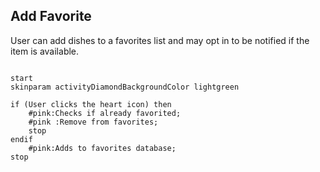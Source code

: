 ## Add Favorite

User can add dishes to a favorites list and may opt in to be notified if the item is available.

```plantuml

start
skinparam activityDiamondBackgroundColor lightgreen

if (User clicks the heart icon) then 
    #pink:Checks if already favorited;
    #pink :Remove from favorites;
    stop
endif
    #pink:Adds to favorites database;
stop



```